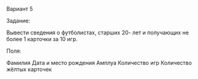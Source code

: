 Вариант 5

Задание:

Вывести сведения о футболистах, старших 20- лет и
получающих не более 1 карточки за 10 игр.

Поля:

Фамилия
Дата и место рождения
Амплуа
Количество игр
Количество жёлтых карточек